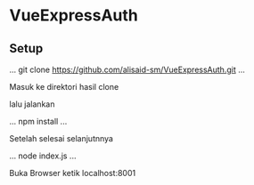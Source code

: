 # VueExpressAuth
## Setup

...
git clone https://github.com/alisaid-sm/VueExpressAuth.git
...

Masuk ke direktori hasil clone

lalu jalankan

...
npm install
...

Setelah selesai selanjutnnya

...
node index.js
...

Buka Browser ketik localhost:8001